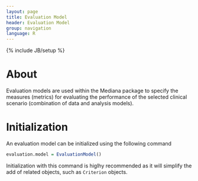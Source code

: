 ```yaml
---
layout: page
title: Evaluation Model
header: Evaluation Model
group: navigation
language: R
---
```

{% include JB/setup %}

# About
Evaluation models are used within the Mediana package to specify the measures (metrics) for evaluating the performance of the selected clinical scenario (combination of data and analysis models).

# Initialization

An evaluation model can be initialized using the following command

```R
evaluation.model = EvaluationModel()
```

Initialization with this command is higlhy recommended as it will simplify the add of related objects, such as `Criterion` objects.